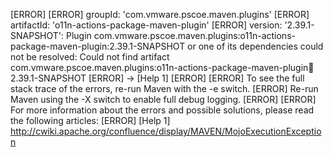 [ERROR] 
[ERROR] groupId: 'com.vmware.pscoe.maven.plugins'
[ERROR] artifactId: 'o11n-actions-package-maven-plugin'
[ERROR] version: '2.39.1-SNAPSHOT': Plugin com.vmware.pscoe.maven.plugins:o11n-actions-package-maven-plugin:2.39.1-SNAPSHOT or one of its dependencies could not be resolved: Could not find artifact com.vmware.pscoe.maven.plugins:o11n-actions-package-maven-plugin:jar:2.39.1-SNAPSHOT
[ERROR] -> [Help 1]
[ERROR] 
[ERROR] To see the full stack trace of the errors, re-run Maven with the -e switch.
[ERROR] Re-run Maven using the -X switch to enable full debug logging.
[ERROR] 
[ERROR] For more information about the errors and possible solutions, please read the following articles:
[ERROR] [Help 1] http://cwiki.apache.org/confluence/display/MAVEN/MojoExecutionException
